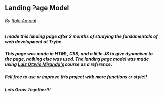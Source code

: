 ## Landing Page Model
###### By _[Italo Amaral](https://www.linkedin.com/in/italo-rockenbach-594082132/)_

##

##### I made this landing page after 2 months of studying the fundamentals of web development at Trybe.

##### This page was made in HTML, CSS, and a little JS to give dynamism to the page, nothing else was used. The landing page model was made using _[Luiz Otavio Miranda's](https://beacons.page/otaviomiranda)_ course as a reference.

##### Fell free to use or improve this project with more functions or style!!

##### Lets Grow Together!!! 

